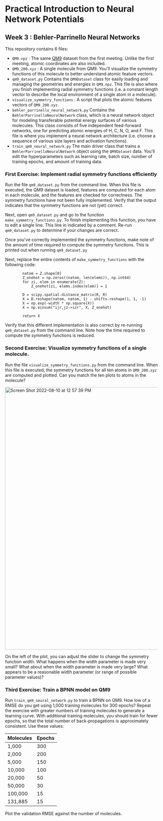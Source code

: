 # Practical Introduction to Neural Network Potentials
## Week 3 : Behler-Parrinello Neural Networks

This repository contains 6 files:

* `QM9.npz` : The same [QM9](https://figshare.com/collections/Quantum_chemistry_structures_and_properties_of_134_kilo_molecules/978904) dataset from the first meeting. Unlike the first meeting, atomic coordinates are also included.
* `QM9_200.xyz` : A single molecule from QM9. You'll visualize the symmetry functions of this molecule to better understand atomic feature vectors.
* `qm9_dataset.py` Contains the `QM9Dataset` class for easily loading and managing the geometries and energies in `QM9.npz`.
This file is also where you finish implementing radial symmetry functions (i.e. a constant length vector to describe the local environment of a single atom in a molecule).
* `visualize_symmetry_functions` : A script that plots the atomic features vectors of `QM9_200.xyz`.
* `behler_parrinello_neural_network.py` Contains the `BehlerParrinelloNeuralNetwork` class, which is a neural network object for modeling transferable potential energy surfaces of various molecules. This class consists of five independent feed-forward networks, one for predicting atomic energies of H, C, N, O, and F. This file is where you implement a neural network architecture (i.e. choose a sequence of various size layers and activation functions).
* `train_qm9_neural_network.py` The main driver class that trains a `BehlerParrinelloNeuralNetwork` object using the `QM9Dataset` data. You'll edit the hyperparameters such as learning rate, batch size, number of training epochs, and amount of training data.

### First Exercise: Implement radial symmetry functions efficiently

Run the file `qm9_dataset.py` from the command line.
When this file is executed, the QM9 dataset is loaded, features are computed for each atom in each molecule, and the features are checked for correctness.
The symmetry functions have not been fully implemented.
Verify that the output indicates that the symmetry functions are not (yet) correct.

Next, open `qm9_dataset.py` and go to the function `make_symmetry_functions.py`.
To finish implementing this function, you have to edit a single line.
This line in indicated by a comment.
Re-run `qm9_dataset.py` to determine if your changes are correct.

Once you've correctly implemented the symmetry functions, make note of the amount of time required to compute the symmetry functions.
This is printed out when running `qm9_dataset.py`

Next, replace the entire contents of `make_symmetry_functions` with the following code:
```
        natom = Z.shape[0]
        Z_onehot = np.zeros((natom, len(elems)), np.int64)
        for zi, elem in enumerate(Z):
            Z_onehot[zi, elems.index(elem)] = 1

        D = scipy.spatial.distance_matrix(R, R)
        X = D.reshape(natom, natom, 1) - shifts.reshape(1, 1, -1)
        X = np.exp(-width * np.square(X))
        X = np.einsum("ijr,jz->izr", X, Z_onehot)

        return X
```

Verify that this different implementation is also correct by re-running `qm9_dataset.py` from the command line.
Note how the time required to compute the symmetry functions is reduced.

### Second Exercise: Visualize symmetry functions of a single molecule.

Run the file `visualize_symmetry_functions.py` from the command line.
When this file is executed, the symmetry functions for all ten atoms in `QM9_200.xyz` are computed and plotted.
Can you match the ten plots to atoms in the molecule?

<img width="864" alt="Screen Shot 2022-08-10 at 12 57 39 PM" src="https://user-images.githubusercontent.com/16376046/183974232-55fe953b-5e85-4e43-a66f-4d830d6b4362.png">


On the left of the plot, you can adjust the slider to change the symmetry function width.
What happens when the width parameter is made very small?
What about when the width parameter is made very large?
What appears to be a reasonable width parameter (or range of possible parameter values)?

### Third Exercise: Train a BPNN model on QM9

Run `train_qm9_neural_network.py` to train a BPNN on QM9.
How low of a RMSE do you get using 1,000 training molecules for 300 epochs?
Repeat the exercise with greater numbers of training molecules to generate a learning curve.
With additional training molecules, you should train for fewer epochs, so that the total number of back-propagations is approximately consistent.
Use these values:

| Molecules | Epochs |
| --------- | ------ |
| 1,000     | 300    |
| 2,000     | 200    |
| 5,000     | 150    |
| 10,000    | 100    |
| 20,000    | 50     |
| 50,000    | 30     |
| 100,000   | 15     |
| 131,885   | 15     |

Plot the validation RMSE against the number of molecules.
